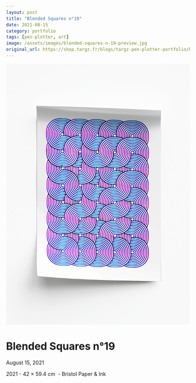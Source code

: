 ```yaml
---
layout: post
title: "Blended Squares n°19"
date: 2021-08-15
category: portfolio
tags: [pen-plotter, art]
image: /assets/images/blended-squares-n-19-preview.jpg
original_url: https://shop.targz.fr/blogs/targz-pen-plotter-portfolio/blended-squares-n-19
---
```


![Blended Squares n°19](/assets/images/blended-squares-n-19-02.jpg)

# Blended Squares n°19
August 15, 2021

2021 - 42 × 59.4 cm  - Bristol Paper & Ink